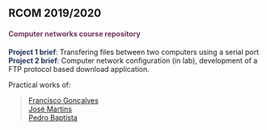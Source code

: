 ## RCOM 2019/2020
#### <span style="color:#70355d"> Computer networks course repository </span>

<span style="color:#23355d">**Project 1 brief**: </span>
Transfering files between two computers using a serial port\
<span style="color:#23355d">**Project 2 brief**: </span>
Computer network configuration (in lab), development of a FTP protocol based download application.  

Practical works of:
> [Francisco Gonçalves](github.com/kiko-g)\
> [José Martins](github.com/zepedr0)\
> [Pedro Baptista](github.com/PedroBaptista3622)
